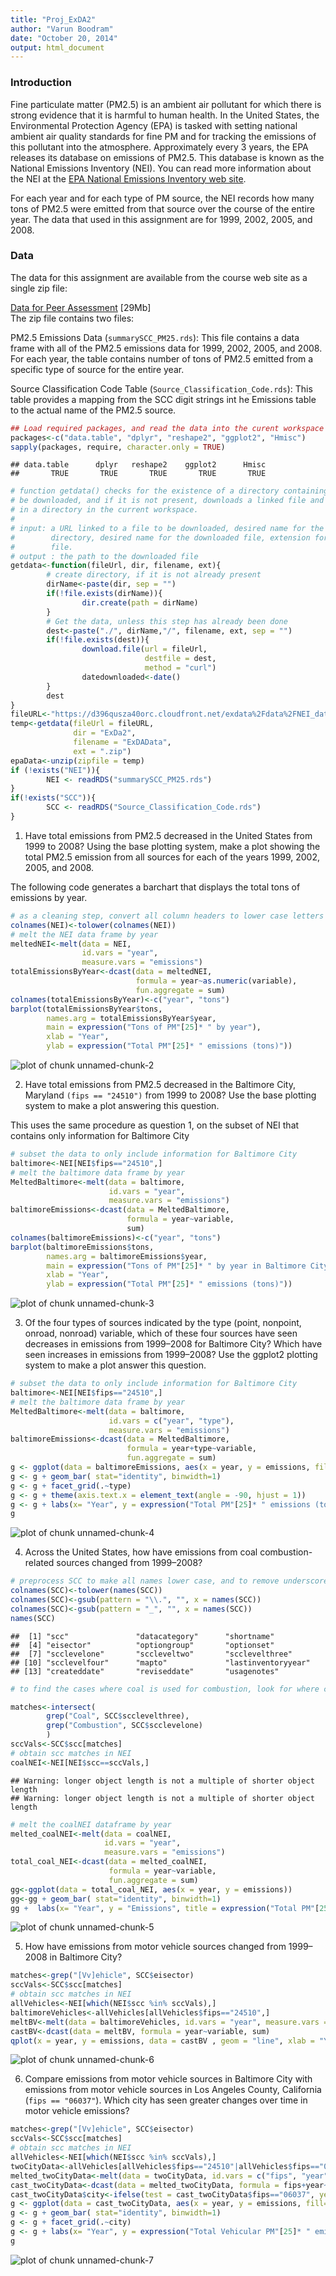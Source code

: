 ```yaml
---
title: "Proj_ExDA2"
author: "Varun Boodram"
date: "October 20, 2014"
output: html_document
---
```



### Introduction
Fine particulate matter (PM2.5) is an ambient air pollutant for which there is strong evidence that it is harmful to human health. In the United States, the Environmental Protection Agency (EPA) is tasked with setting national ambient air quality standards for fine PM and for tracking the emissions of this pollutant into the atmosphere. Approximately every 3 years, the EPA releases its database on emissions of PM2.5. This database is known as the National Emissions Inventory (NEI). You can read more information about the NEI at the [EPA National Emissions Inventory web site](http://www.epa.gov/ttn/chief/eiinformation.html).

For each year and for each type of PM source, the NEI records how many tons of PM2.5 were emitted from that source over the course of the entire year. The data that used in this assignment are for 1999, 2002, 2005, and 2008.

### Data

The data for this assignment are available from the course web site as a single zip file:

[Data for Peer Assessment](https://d396qusza40orc.cloudfront.net/exdata%2Fdata%2FNEI_data.zip) [29Mb]  
The zip file contains two files:

PM2.5 Emissions Data (```summarySCC_PM25.rds```): This file contains a data frame with all of the PM2.5 emissions data for 1999, 2002, 2005, and 2008. For each year, the table contains number of tons of PM2.5 emitted from a specific type of source for the entire year. 

Source Classification Code Table (```Source_Classification_Code.rds```): This table provides a mapping from the SCC digit strings int he Emissions table to the actual name of the PM2.5 source. 



```r
## Load required packages, and read the data into the curent workspace
packages<-c("data.table", "dplyr", "reshape2", "ggplot2", "Hmisc")
sapply(packages, require, character.only = TRUE)
```

```
## data.table      dplyr   reshape2    ggplot2      Hmisc 
##       TRUE       TRUE       TRUE       TRUE       TRUE
```

```r
# function getdata() checks for the existence of a directory containing a file to 
# be downloaded, and if it is not present, downloads a linked file and stores it 
# in a directory in the current workspace. 
#
# input: a URL linked to a file to be downloaded, desired name for the 
#        directory, desired name for the downloaded file, extension for the 
#        file. 
# output : the path to the downloaded file
getdata<-function(fileUrl, dir, filename, ext){
        # create directory, if it is not already present
        dirName<-paste(dir, sep = "")
        if(!file.exists(dirName)){
                dir.create(path = dirName)
        }
        # Get the data, unless this step has already been done
        dest<-paste("./", dirName,"/", filename, ext, sep = "")
        if(!file.exists(dest)){
                download.file(url = fileUrl, 
                              destfile = dest, 
                              method = "curl") 
                datedownloaded<-date()
        }
        dest
}
fileURL<-"https://d396qusza40orc.cloudfront.net/exdata%2Fdata%2FNEI_data.zip"
temp<-getdata(fileUrl = fileURL, 
              dir = "ExDa2", 
              filename = "ExDAData",
              ext = ".zip")
epaData<-unzip(zipfile = temp)
if (!exists("NEI")){
        NEI <- readRDS("summarySCC_PM25.rds")
}
if(!exists("SCC")){
        SCC <- readRDS("Source_Classification_Code.rds")
}
```
1. Have total emissions from PM2.5 decreased in the United States from 1999 to 2008? Using the base plotting system, make a plot showing the total PM2.5 emission from all sources for each of the years 1999, 2002, 2005, and 2008.

The following code generates a barchart that displays the total tons of emissions by year. 


```r
# as a cleaning step, convert all column headers to lower case letters
colnames(NEI)<-tolower(colnames(NEI))
# melt the NEI data frame by year
meltedNEI<-melt(data = NEI, 
                id.vars = "year", 
                measure.vars = "emissions")
totalEmissionsByYear<-dcast(data = meltedNEI, 
                            formula = year~as.numeric(variable),
                            fun.aggregate = sum)
colnames(totalEmissionsByYear)<-c("year", "tons")
barplot(totalEmissionsByYear$tons, 
        names.arg = totalEmissionsByYear$year,
        main = expression("Tons of PM"[25]* " by year"), 
        xlab = "Year", 
        ylab = expression("Total PM"[25]* " emissions (tons)"))
```

![plot of chunk unnamed-chunk-2](figure/unnamed-chunk-2.png) 

2. Have total emissions from PM2.5 decreased in the Baltimore City, Maryland ```(fips == "24510")``` from 1999 to 2008? Use the base plotting system to make a plot answering this question.

This uses the same procedure as question 1, on the subset of NEI that contains only information for Baltimore City


```r
# subset the data to only include information for Baltimore City
baltimore<-NEI[NEI$fips=="24510",]
# melt the baltimore data frame by year
MeltedBaltimore<-melt(data = baltimore, 
                      id.vars = "year", 
                      measure.vars = "emissions")
baltimoreEmissions<-dcast(data = MeltedBaltimore, 
                          formula = year~variable, 
                          sum)
colnames(baltimoreEmissions)<-c("year", "tons")
barplot(baltimoreEmissions$tons, 
        names.arg = baltimoreEmissions$year, 
        main = expression("Tons of PM"[25]* " by year in Baltimore City"), 
        xlab = "Year", 
        ylab = expression("Total PM"[25]* " emissions (tons)"))
```

![plot of chunk unnamed-chunk-3](figure/unnamed-chunk-3.png) 

3. Of the four types of sources indicated by the type (point, nonpoint, onroad, nonroad) variable, which of these four sources have seen decreases in emissions from 1999–2008 for Baltimore City? Which have seen increases in emissions from 1999–2008? Use the ggplot2 plotting system to make a plot answer this question.


```r
# subset the data to only include information for Baltimore City
baltimore<-NEI[NEI$fips=="24510",]
# melt the baltimore data frame by year
MeltedBaltimore<-melt(data = baltimore, 
                      id.vars = c("year", "type"), 
                      measure.vars = "emissions")
baltimoreEmissions<-dcast(data = MeltedBaltimore, 
                          formula = year+type~variable, 
                          fun.aggregate = sum)
g <- ggplot(data = baltimoreEmissions, aes(x = year, y = emissions, fill=type))
g <- g + geom_bar( stat="identity", binwidth=1)
g <- g + facet_grid(.~type) 
g <- g + theme(axis.text.x = element_text(angle = -90, hjust = 1))
g <- g + labs(x= "Year", y = expression("Total PM"[25]* " emissions (tons)"), title = expression("Tons of PM"[25]* " by year and type in Baltimore City"))
g
```

![plot of chunk unnamed-chunk-4](figure/unnamed-chunk-4.png) 

4. Across the United States, how have emissions from coal combustion-related sources changed from 1999–2008?


```r
# preprocess SCC to make all names lower case, and to remove underscores and periods
colnames(SCC)<-tolower(names(SCC))
colnames(SCC)<-gsub(pattern = "\\.", "", x = names(SCC))
colnames(SCC)<-gsub(pattern = "_", "", x = names(SCC))
names(SCC)
```

```
##  [1] "scc"               "datacategory"      "shortname"        
##  [4] "eisector"          "optiongroup"       "optionset"        
##  [7] "scclevelone"       "sccleveltwo"       "scclevelthree"    
## [10] "scclevelfour"      "mapto"             "lastinventoryyear"
## [13] "createddate"       "reviseddate"       "usagenotes"
```

```r
# to find the cases where coal is used for combustion, look for where coal is the fuel (level 3) and the process is combustion (level 1)

matches<-intersect(
        grep("Coal", SCC$scclevelthree), 
        grep("Combustion", SCC$scclevelone)
        )
sccVals<-SCC$scc[matches]
# obtain scc matches in NEI
coalNEI<-NEI[NEI$scc==sccVals,]
```

```
## Warning: longer object length is not a multiple of shorter object length
## Warning: longer object length is not a multiple of shorter object length
```

```r
# melt the coalNEI dataframe by year
melted_coalNEI<-melt(data = coalNEI, 
                     id.vars = "year", 
                     measure.vars = "emissions")
total_coal_NEI<-dcast(data = melted_coalNEI, 
                      formula = year~variable, 
                      fun.aggregate = sum)
gg<-ggplot(data = total_coal_NEI, aes(x = year, y = emissions))
gg<-gg + geom_bar( stat="identity", binwidth=1)
gg +  labs(x= "Year", y = "Emissions", title = expression("Total PM"[25]* " Coal Combustion Emissions (tons) in the US"))
```

![plot of chunk unnamed-chunk-5](figure/unnamed-chunk-5.png) 

5. How have emissions from motor vehicle sources changed from 1999–2008 in Baltimore City?


```r
matches<-grep("[Vv]ehicle", SCC$eisector)
sccVals<-SCC$scc[matches]
# obtain scc matches in NEI
allVehicles<-NEI[which(NEI$scc %in% sccVals),]
baltimoreVehicles<-allVehicles[allVehicles$fips=="24510",]
meltBV<-melt(data = baltimoreVehicles, id.vars = "year", measure.vars = "emissions")
castBV<-dcast(data = meltBV, formula = year~variable, sum)
qplot(x = year, y = emissions, data = castBV , geom = "line", xlab = "Year", ylab = expression("Total Vehicular PM"[25]* " emissions (tons)"), main = expression("Tons of Vehicular PM"[25]* " by year in Baltimore City"))
```

![plot of chunk unnamed-chunk-6](figure/unnamed-chunk-6.png) 

6. Compare emissions from motor vehicle sources in Baltimore City with emissions from motor vehicle sources in Los Angeles County, California (```fips == "06037"```). Which city has seen greater changes over time in motor vehicle emissions?


```r
matches<-grep("[Vv]ehicle", SCC$eisector)
sccVals<-SCC$scc[matches]
# obtain scc matches in NEI
allVehicles<-NEI[which(NEI$scc %in% sccVals),]
twoCityData<-allVehicles[allVehicles$fips=="24510"|allVehicles$fips=="06037",]
melted_twoCityData<-melt(data = twoCityData, id.vars = c("fips", "year"), measure.vars = "emissions")
cast_twoCityData<-dcast(data = melted_twoCityData, formula = fips+year~variable, fun.aggregate = sum)
cast_twoCityData$city<-ifelse(test = cast_twoCityData$fips=="06037", yes = "LA", no = "MD")
g <- ggplot(data = cast_twoCityData, aes(x = year, y = emissions, fill=city))
g <- g + geom_bar( stat="identity", binwidth=1)
g <- g + facet_grid(.~city) 
g <- g + labs(x= "Year", y = expression("Total Vehicular PM"[25]* " emissions (tons)"), title = expression("Tons of Vehicular PM"[25]* " emissions by year Los Angeles and in Baltimore City"))
g
```

![plot of chunk unnamed-chunk-7](figure/unnamed-chunk-7.png) 

